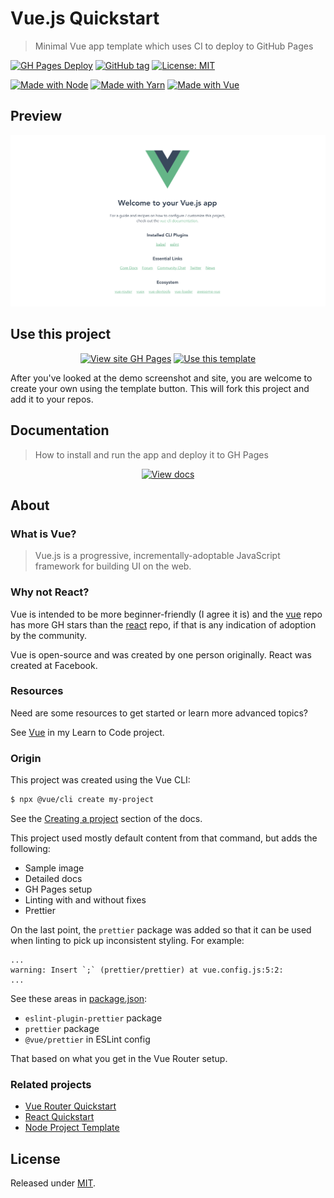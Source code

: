# Vue.js Quickstart
> Minimal Vue app template which uses CI to deploy to GitHub Pages

[![GH Pages Deploy](https://github.com/MichaelCurrin/vue-quickstart/workflows/GH%20Pages%20Deploy/badge.svg)](https://github.com/MichaelCurrin/vue-quickstart/actions)
[![GitHub tag](https://img.shields.io/github/tag/MichaelCurrin/vue-quickstart)](https://github.com/MichaelCurrin/vue-js-quickstart/tags/)
[![License: MIT](https://img.shields.io/badge/License-MIT-blue)](#license)

[![Made with Node](https://img.shields.io/badge/Node.js->=12-blue?logo=node.js&logoColor=white)](https://nodejs.org)
[![Made with Yarn](https://img.shields.io/badge/Yarn->=1-blue?logo=yarn&logoColor=white)](https://classic.yarnpkg.com)
[![Made with Vue](https://img.shields.io/github/package-json/dependency-version/MichaelCurrin/vue-quickstart/vue?logo=vue.js)](https://www.npmjs.com/package/vue)


## Preview

<div align="center">
    <a href="https://michaelcurrin.github.io/vue-quickstart/">
        <img src="/sample.png" alt="Sample screenshot" title="Sample screenshot" width="600" />
    </a>
</div>


## Use this project

<div align="center">

[![View site GH Pages](https://img.shields.io/badge/Demo_site-GH_Pages-green?style=for-the-badge)](https://michaelcurrin.github.io/vue-quickstart/)
[![Use this template](https://img.shields.io/badge/Use_this_template-2ea44f?style=for-the-badge)](https://github.com/MichaelCurrin/vue-quickstart/generate)

</div>

After you've looked at the demo screenshot and site, you are welcome to create your own using the template button. This will fork this project and add it to your repos.


## Documentation
> How to install and run the app and deploy it to GH Pages

<div align="center">

[![View docs](https://img.shields.io/badge/go_to-docs-blue)](/docs/)

</div>


## About

### What is Vue? 

> Vue.js is a progressive, incrementally-adoptable JavaScript framework for building UI on the web.

### Why not React?

Vue is intended to be more beginner-friendly (I agree it is) and the [vue](https://github.com/vuejs/vue) repo has more GH stars than the [react](https://github.com/facebook/react) repo, if that is any indication of adoption by the community.

Vue is open-source and was created by one person originally. React was created at Facebook.

### Resources

Need are some resources to get started or learn more advanced topics?

See [Vue](https://github.com/MichaelCurrin/learn-to-code/blob/master/en/topics/scripting_languages/JavaScript/frameworks.md#vue) in my Learn to Code project.

### Origin

This project was created using the Vue CLI:

```sh
$ npx @vue/cli create my-project
```

See the [Creating a project](https://cli.vuejs.org/guide/creating-a-project.html) section of the docs.

This project used mostly default content from that command, but adds the following:

- Sample image
- Detailed docs
- GH Pages setup
- Linting with and without fixes
- Prettier

On the last point, the `prettier` package was added so that it can be used when linting to pick up inconsistent styling. For example:

```
...
warning: Insert `;` (prettier/prettier) at vue.config.js:5:2:
...
```

See these areas in [package.json](/package.json):

- `eslint-plugin-prettier` package
- `prettier` package
- `@vue/prettier` in ESLint config

That based on what you get in the Vue Router setup.

### Related projects

- [Vue Router Quickstart](https://github.com/MichaelCurrin/vue-router-quickstart/)
- [React Quickstart](https://github.com/MichaelCurrin/react-quickstart/)
- [Node Project Template](https://github.com/MichaelCurrin/node-project-template)


## License

Released under [MIT](/LICENSE).
